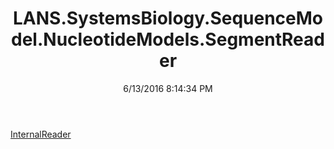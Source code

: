 ﻿---
title: LANS.SystemsBiology.SequenceModel.NucleotideModels.SegmentReader
date: 6/13/2016 8:14:34 PM
---

[InternalReader](T-LANS.SystemsBiology.SequenceModel.NucleotideModels.SegmentReader.InternalReader.html)
